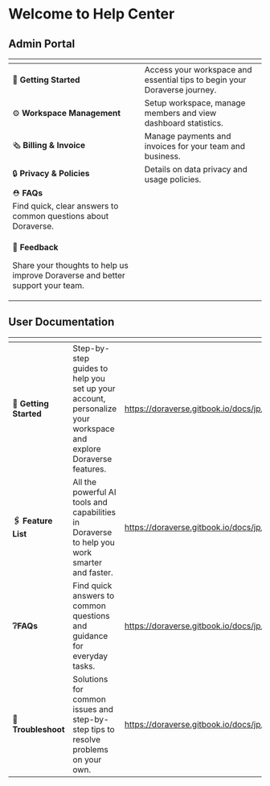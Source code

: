 # Welcome to Help Center

## Admin Portal

<table data-view="cards"><thead><tr><th></th><th></th></tr></thead><tbody><tr><td>🚀 <strong>Getting Started</strong></td><td>Access your workspace and essential tips to begin your Doraverse journey.<br></td></tr><tr><td>⚙ <strong>Workspace Management</strong></td><td>Setup workspace, manage members and view dashboard statistics.</td></tr><tr><td>🗞 <strong>Billing &#x26; Invoice</strong> </td><td>Manage payments and invoices for your team and business.</td></tr><tr><td>🔒 <strong>Privacy &#x26; Policies</strong></td><td>Details on data privacy and usage policies.<br></td></tr><tr><td>⛑️ <strong>FAQs</strong><br>Find quick, clear answers to common questions about Doraverse.</td><td></td></tr><tr><td><p>📝 <strong>Feedback</strong> </p><p>Share your thoughts to help us improve Doraverse and better support your team.</p></td><td></td></tr></tbody></table>

## User Documentation

<table data-card-size="large" data-view="cards"><thead><tr><th></th><th></th><th data-hidden data-card-target data-type="content-ref"></th></tr></thead><tbody><tr><td>👋 <strong>Getting Started</strong></td><td>Step-by-step guides to help you set up your account, personalize your workspace and explore Doraverse features.<br></td><td><a href="https://doraverse.gitbook.io/docs/jp/getting-started">https://doraverse.gitbook.io/docs/jp/getting-started</a></td></tr><tr><td><strong>🖇 Feature List</strong></td><td>All the powerful AI tools and capabilities in Doraverse to help you work smarter and faster.</td><td><a href="https://doraverse.gitbook.io/docs/jp/feature-list">https://doraverse.gitbook.io/docs/jp/feature-list</a></td></tr><tr><td><strong>❔FAQs</strong></td><td>Find quick answers to common questions and guidance for everyday tasks.</td><td><a href="https://doraverse.gitbook.io/docs/jp/help/faqs">https://doraverse.gitbook.io/docs/jp/help/faqs</a></td></tr><tr><td><strong>🔧 Troubleshoot</strong></td><td>Solutions for common issues and step-by-step tips to resolve problems on your own.</td><td><a href="https://doraverse.gitbook.io/docs/jp/help/troubleshooting">https://doraverse.gitbook.io/docs/jp/help/troubleshooting</a></td></tr></tbody></table>
